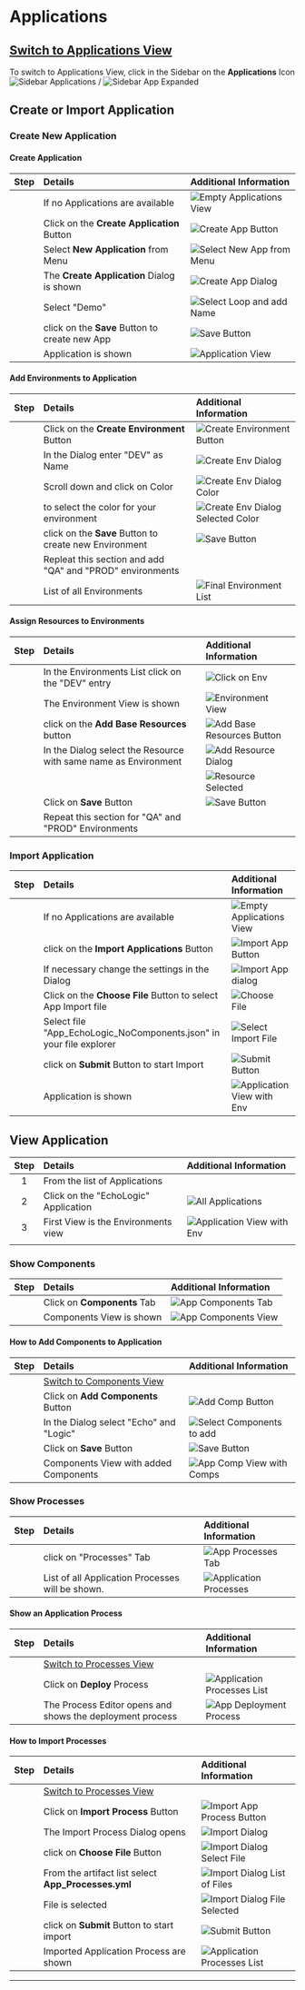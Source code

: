 # Applications

## [Switch to Applications View](../index.md#switch-to-applications-view)

To switch to Applications View, click in the Sidebar on the **Applications** Icon ![Sidebar Applications][SBApplicationsIcon] / ![Sidebar App Expanded][SBApplicationsText]

## Create or Import Application

### Create New Application

#### Create Application

| Step | Details                                        | Additional Information                                |
|:----:|:-----------------------------------------------|:------------------------------------------------------|
|      | If no Applications are available               | ![Empty Applications View][APPSallViewEmpty]          |
|      | Click on the **Create Application** Button     | ![Create App Button][ButtonCreateApp]                 |
|      | Select **New Application** from Menu           | ![Select New App from Menu][CreateAppMenu]            |
|      | The **Create Application** Dialog is shown     | ![Create App Dialog][CreateAppDialog]                 |
|      | Select "Demo"                                  | ![Select Loop and add Name][CreateAppDialogEnterInfo] |
|      | click on the **Save** Button to create new App | ![Save Button][ButtonSave]                            |
|      | Application is shown                           | ![Application View][AppView]                          |

#### Add Environments to Application

| Step | Details                                                   | Additional Information                                            |
|:----:|:----------------------------------------------------------|:------------------------------------------------------------------|
|      | Click on the **Create Environment** Button                | ![Create Environment Button][ButtonCreateEnv]                     |
|      | In the Dialog enter "DEV" as Name                         | ![Create Env Dialog][CreateEnvDialog]                             |
|      | Scroll down and click on Color                            | ![Create Env Dialog Color][CreateEnvDialogColor]                  |
|      | to select the color for your environment                  | ![Create Env Dialog Selected Color][CreateEnvDialogSelectedConor] |
|      | click on the **Save** Button to create new Environment    | ![Save Button][ButtonSave]                                        |
|      | Repleat this section and add "QA" and "PROD" environments |                                                                   |
|      | List of all Environments                                  | ![Final Environment List][AppEnvironmentsView]                    |

#### Assign Resources to Environments

| Step | Details                                                         | Additional Information                      |
|:----:|:----------------------------------------------------------------|:--------------------------------------------|
|      | In the Environments List click on the "DEV" entry               | ![Click on Env][ENVselect]                  |
|      | The Environment View is shown                                   | ![Environment View][ENVView]                |
|      | click on the **Add Base Resources** button                      | ![Add Base Resources Button][ENVAddBaseRes] |
|      | In the Dialog select the Resource with same name as Environment | ![Add Resource Dialog][ENVAddResDialog]     |
|      |                                                                 | ![Resource Selected][EnvAddResSelected]     |
|      | Click on **Save** Button                                        | ![Save Button][ButtonSave]                  |
|      | Repeat this section for "QA" and "PROD" Environments            |                                             |

### Import Application

| Step | Details                                                             | Additional Information                       |
|:----:|:--------------------------------------------------------------------|:---------------------------------------------|
|      | If no Applications are available                                    | ![Empty Applications View][APPSallViewEmpty] |
|      | click on the **Import Applications** Button                         | ![Import App Button][ButtonImportApps]       |
|      | If necessary change the settings in the Dialog                      | ![Import App dialog][ImportAppsDialog]       |
|      | Click on the **Choose File** Button to select App Import file       | ![Choose File][ButtonChooseFile]             |
|      | Select file "App_EchoLogic_NoComponents.json" in your file explorer | ![Select Import File][FileSelect]            |
|      | click on **Submit** Button to start Import                          | ![Submit Button][ButtonSubmit]               |
|      | Application is shown                                                | ![Application View with Env][AppViewWEnv]    |

## View Application

| Step | Details                              | Additional Information                    |
|:----:|:-------------------------------------|:------------------------------------------|
|  1   | From the list of Applications        |                                           |
|  2   | Click on the "EchoLogic" Application | ![All Applications][APPSallView]          |
|  3   | First View is the Environments view  | ![Application View with Env][AppViewWEnv] |
|      |                                      |                                           |

### Show Components

| Step | Details                     | Additional Information              |
|:----:|:----------------------------|:------------------------------------|
|      | Click on **Components** Tab | ![App Components Tab][AppCompTab]   |
|      | Components View is shown    | ![App Components View][AppCompView] |

#### How to Add Components to Application

| Step | Details                                       | Additional Information                        |
|:----:|:----------------------------------------------|:----------------------------------------------|
|      | [Switch to Components View](#show-components) |                                               |
|      | Click on **Add Components** Button            | ![Add Comp Button][ButtonAddComp]             |
|      | In the Dialog select "Echo" and "Logic"       | ![Select Components to add][SelectCompToAdd]  |
|      | Click on **Save** Button                      | ![Save Button][ButtonSave]                    |
|      | Components View with added Components         | ![App Comp View with Comps][AppCompViewFinal] |

### Show Processes

| Step | Details                                          | Additional Information                     |
|:----:|:-------------------------------------------------|:-------------------------------------------|
|      | click on "Processes" Tab                         | ![App Processes Tab][AppProcessesTab]      |
|      | List of all Application Processes will be shown. | ![Application Processes][AppProcessesView] |

#### Show an Application Process

| Step | Details                                                   | Additional Information                        |
|:----:|:----------------------------------------------------------|:----------------------------------------------|
|      | [Switch to Processes View][SwitchToProcessView]           |                                               |
|      | Click on **Deploy** Process                               | ![Application Processes List][AppProcessList] |
|      | The Process Editor opens and shows the deployment process | ![App Deployment Process][AppViewProcess]     |

#### How to Import Processes

| Step | Details                                             | Additional Information                                 |
|:----:|:----------------------------------------------------|:-------------------------------------------------------|
|      | [Switch to Processes View][SwitchToProcessView]     |                                                        |
|      | Click on **Import Process** Button                  | ![Import App Process Button][AppImportProcessButton]   |
|      | The Import Process Dialog opens                     | ![Import Dialog][ImportProcessDialog]                  |
|      | click on **Choose File** Button                     | ![Import Dialog Select File][ImpProcessChooseFile]     |
|      | From the artifact list select **App_Processes.yml** | ![Import Dialog List of Files][ImpProcessFileList]     |
|      | File is selected                                    | ![Import Dialog File Selected][ImpProcessFileSelected] |
|      | click on **Submit** Button to start import          | ![Submit Button][ButtonSubmit]                         |
|      | Imported Application Process are shown              | ![Application Processes List][AppProcessList]          |

---

[SBApplicationsIcon]: ../media/Deploy_Sidebar_AppIcon.jpg
[SBApplicationsText]: ../media/Deploy_Sidebar_AppIconWithText.png
[APPSallView]: media/Deploy_Applications_View.png
[AppView]: media/Deploy_Application_View.png
[AppProcessesTab]: media/Deploy_Application_ProcessesTab.png
[AppProcessesView]: media/Deploy_App_Processes_view.png
[AppImportProcessButton]: media/Deploy_Application_ImportProcessButton.png
[ImportProcessDialog]: media/Deploy_ImportAppProcess_Dialog1.png
[ImpProcessChooseFile]: media/Deploy_ImportAppProcess_Dialog2.png
[ImpProcessFileList]: media/Deploy_ImportAppProcess_Dialog3.png
[ImpProcessFileSelected]: media/Deploy_ImportAppProcess_Dialog4.png
[ButtonSubmit]: ../../../media/Button_Submit.png
[AppProcessList]: media/Deploy_AppProcess_ListFinal.png
[APPSallViewEmpty]: media/Deploy_Applications_View_Empty.png
[ButtonCreateApp]: media/Deploy_App_CreateAppButton.png
[CreateAppMenu]: media/Deploy_App_CreateAppMenue.png
[CreateAppDialog]: media/DevOps_App_CreateApp_Dialog1.png
[CreateAppDialogEnterInfo]: media/DevOps_App_CreateApp_Dialog2.png
[ButtonImportApps]: ../media/Deploy_Import_Apps_Button.png
[ImportAppsDialog]: ../media/Deploy_Import_Apps_Dialog.png
[ButtonChooseFile]: ../../../media/Button_ChooseFile.png
[FileSelect]: ../media/Deploy_Import_Apps_SelectFile.png
[ButtonSave]: ../../../media/Button_Save.png
[AppCompTab]: media/Deploy_Apps_ComponentsTab.png
[AppCompView]: media/Deploy_Apps_Components_View.png
[ButtonAddComp]: media/Deploy_Apps_AddComponents_Button.png
[SelectCompToAdd]: media/Deploy_Apps_AddComponents_Dialog.png
[AppCompViewFinal]: media/Deploy_Apps_Components_View_Final.png
[AppViewWEnv]: media/Deploy_Application_View_WithEnv.png
[ButtonCreateEnv]: media/Deploy_App_CreateEnv_Button.png
[CreateEnvDialog]: media/Deploy_App_CreateEnv_Dialog1.png
[CreateEnvDialogColor]: media/Deploy_App_CreateEnv_Dialog2.png
[CreateEnvDialogSelectedConor]: media/Deploy_App_CreateEnv_Dialog3.png
[AppEnvironmentsView]: media/Deploy_App_EnvironmentList.png
[ENVselect]: media/Deploy_App_Environment_select.png
[ENVView]: media/Deploy_Env_View.png
[ENVAddBaseRes]: media/Deploy_Env_AddBaseRes_Button.png
[ENVAddResDialog]: media/Deploy_Env_AddRes_Dialog.png
[EnvAddResSelected]: media/Deploy_Env_AddRes_Selected.png
[SwitchToProcessView]: #show-processes
[AppViewProcess]: media/Deploy_AppDeploymentProcess.png
